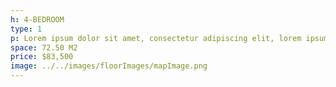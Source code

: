 ```yaml
---
h: 4-BEDROOM
type: 1
p: Lorem ipsum dolor sit amet, consectetur adipiscing elit, lorem ipsum
space: 72.50 M2
price: $83,500
image: ../../images/floorImages/mapImage.png
---
```

